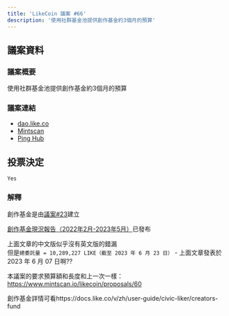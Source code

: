 ```yaml
---
title: 'LikeCoin 議案 #66'
description: '使用社群基金池提供創作基金約3個月的預算'
---
```


## 議案資料

### 議案概要
使用社群基金池提供創作基金約3個月的預算

### 議案連結
- [dao.like.co](https://dao.like.co/proposals/66)
- [Mintscan](https://www.mintscan.io/likecoin/proposals/66)
- [Ping Hub](https://ping.pub/likecoin/gov/66)


## 投票決定
`Yes`

### 解釋
創作基金是由[議案#23](https://www.mintscan.io/likecoin/proposals/23)建立

[創作基金現況報告（2022年2月-2023年5月）](https://blog.like.co/zh/%E5%89%B5%E4%BD%9C%E5%9F%BA%E9%87%91%E7%8F%BE%E6%B3%81%E5%A0%B1%E5%91%8A%EF%BC%882022%E5%B9%B42%E6%9C%88-2023%E5%B9%B45%E6%9C%88%EF%BC%89/)已發布

上面文章的中文版似乎沒有英文版的錯漏  
但是`總委託量 = 10,289,227 LIKE（截至 2023 年 6 月 23 日）` - 上面文章發表於 2023 年 6 月 07 日啊??

本議案的要求預算額和長度和上一次一樣：https://www.mintscan.io/likecoin/proposals/60

創作基金詳情可看https://docs.like.co/v/zh/user-guide/civic-liker/creators-fund
